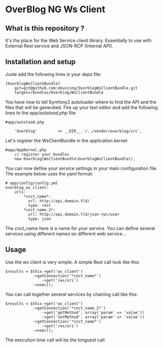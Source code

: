 # OverBlog NG Ws Client #

What is this repository ?
----------------------

It's the place for the Web Service client library. Essentially to use with External Rest service and JSON-RCP (Internal API).

Installation and setup
----------------------

Juste add the following lines is your deps file:

    [OverblogWsClientBundle]
        git=git@github.com:ebuzzing/OverblogWsClientBundle.git
        target=/bundles/Overblog/WsClientBundle

You have now to tell Symfony2 autoloader where to find the API and the files that will be generated. Fire up your text editor and add the following lines to the *app/autoload.php* file:

    #app/autoload.php

        'Overblog'         => __DIR__.'/../vendor/overblog/src',

Let's register the WsClientBundle in the application kernel:

    #app/AppKernel.php
        // register your bundles
        new Overblog\WsClientBundle\OverblogWsClientBundle(),

You can now define your service settings in your main configuration file. The example below uses the yaml format:

    # app/config/config.yml
    overblog_ws_client:
        urls:
            *cnct_name*:
              url: http://api.domain.tld/
              type: rest
            *cnct_name_2*:
              url: http://api.domain.tld/json-rpc/user
              type: json

The *cnct_name* here is a name for your service. You can define several services using different names on different web service...

Usage
----------------------

Use the ws client is very simple. A simple Rest call look like this:

    $results = $this->get('ws_client')
                ->getConnection('*cnct_name*')
                    ->get('/ws/uri')
                ->exec();

You can call together several services by chaining call like this:

    $results = $this->get('ws_client')
                ->getConnection('*cnct_name_2*')
                    ->get('getMethod', array('param' => 'value'))
                    ->get('setMethod', array('param' => 'value'))
                ->getConnection('*cnct_name*')
                    ->get('/ws/uri')
                ->exec();

The execution time call will be the longuest call.